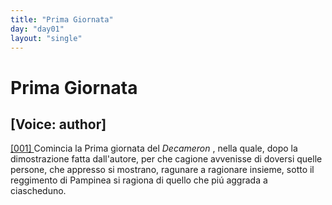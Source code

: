 ```yaml
---
title: "Prima Giornata"
day: "day01"
layout: "single"
---
```

<div id="day01" ruler="pampinea" type="Day">
 <h1>
  Prima Giornata
 </h1>
 <p>
  <h2>
   [Voice: author]
  </h2>
 </p>
 <argument>
  <p>
   <a href="{{ site.baseurl }}enDecameron/day01#p01990001" id="p01990001">
    [001]
   </a>
   Comincia la Prima giornata del
   <i>
    Decameron
   </i>
   , nella quale, dopo la dimostrazione fatta dall'autore, per che cagione avvenisse di doversi quelle persone, che appresso si mostrano, ragunare a ragionare insieme, sotto il reggimento di
   <name persref="pampinea" type="person">
    Pampinea
   </name>
   si ragiona di quello che pi&uacute; aggrada a ciascheduno.
  </p>
 </argument>
</div>